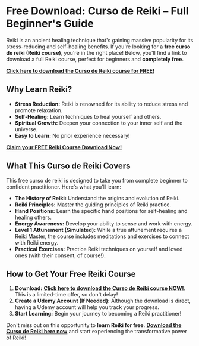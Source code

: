 # Free Download: Curso de Reiki – Full Beginner's Guide

Reiki is an ancient healing technique that's gaining massive popularity for its stress-reducing and self-healing benefits. If you're looking for a **free curso de reiki (Reiki course)**, you're in the right place!  Below, you’ll find a link to download a full Reiki course, perfect for beginners and **completely free**.

[**Click here to download the Curso de Reiki course for FREE!**](https://udemywork.com/curso-de-reiki)

## Why Learn Reiki?

*   **Stress Reduction:** Reiki is renowned for its ability to reduce stress and promote relaxation.
*   **Self-Healing:** Learn techniques to heal yourself and others.
*   **Spiritual Growth:**  Deepen your connection to your inner self and the universe.
*   **Easy to Learn:** No prior experience necessary!

[**Claim your FREE Reiki Course Download Now!**](https://udemywork.com/curso-de-reiki)

## What This Curso de Reiki Covers

This free curso de reiki is designed to take you from complete beginner to confident practitioner. Here's what you'll learn:

*   **The History of Reiki:** Understand the origins and evolution of Reiki.
*   **Reiki Principles:**  Master the guiding principles of Reiki practice.
*   **Hand Positions:**  Learn the specific hand positions for self-healing and healing others.
*   **Energy Awareness:** Develop your ability to sense and work with energy.
*   **Level 1 Attunement (Simulated):**  While a true attunement requires a Reiki Master, the course includes meditations and exercises to connect with Reiki energy.
*   **Practical Exercises:**  Practice Reiki techniques on yourself and loved ones (with their consent, of course!).

## How to Get Your Free Reiki Course

1.  **Download:**  [**Click here to download the Curso de Reiki course NOW!**](https://udemywork.com/curso-de-reiki). This is a limited-time offer, so don't delay!
2.  **Create a Udemy Account (If Needed):** Although the download is direct, having a Udemy account will help you track your progress.
3.  **Start Learning:**  Begin your journey to becoming a Reiki practitioner!

Don't miss out on this opportunity to **learn Reiki for free**. **[Download the Curso de Reiki here now](https://udemywork.com/curso-de-reiki)** and start experiencing the transformative power of Reiki!
